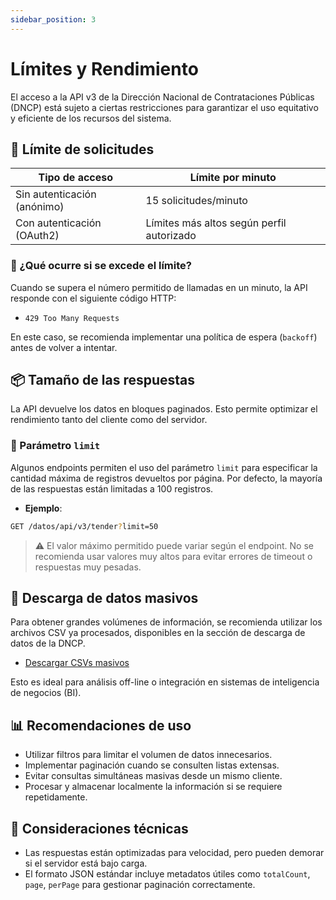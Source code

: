 ```yaml
---
sidebar_position: 3
---
```


# Límites y Rendimiento

El acceso a la API v3 de la Dirección Nacional de Contrataciones Públicas (DNCP) está sujeto a ciertas restricciones para garantizar el uso equitativo y eficiente de los recursos del sistema.

## 🚦 Límite de solicitudes

| Tipo de acceso   | Límite por minuto |
|------------------|-------------------|
| Sin autenticación (anónimo) | 15 solicitudes/minuto |
| Con autenticación (OAuth2)  | Límites más altos según perfil autorizado |

### 🛑 ¿Qué ocurre si se excede el límite?

Cuando se supera el número permitido de llamadas en un minuto, la API responde con el siguiente código HTTP:

- `429 Too Many Requests`

En este caso, se recomienda implementar una política de espera (`backoff`) antes de volver a intentar.

## 📦 Tamaño de las respuestas

La API devuelve los datos en bloques paginados. Esto permite optimizar el rendimiento tanto del cliente como del servidor.

### 🧾 Parámetro `limit`

Algunos endpoints permiten el uso del parámetro `limit` para especificar la cantidad máxima de registros devueltos por página. Por defecto, la mayoría de las respuestas están limitadas a 100 registros.

- **Ejemplo**:

```bash
GET /datos/api/v3/tender?limit=50
```

> ⚠️ El valor máximo permitido puede variar según el endpoint. No se recomienda usar valores muy altos para evitar errores de timeout o respuestas muy pesadas.

## 📄 Descarga de datos masivos

Para obtener grandes volúmenes de información, se recomienda utilizar los archivos CSV ya procesados, disponibles en la sección de descarga de datos de la DNCP.

- [Descargar CSVs masivos](https://www.contrataciones.gov.py/datos/api/v3/doc/)

Esto es ideal para análisis off-line o integración en sistemas de inteligencia de negocios (BI).

## 📊 Recomendaciones de uso

- Utilizar filtros para limitar el volumen de datos innecesarios.
- Implementar paginación cuando se consulten listas extensas.
- Evitar consultas simultáneas masivas desde un mismo cliente.
- Procesar y almacenar localmente la información si se requiere repetidamente.

## 🧠 Consideraciones técnicas

- Las respuestas están optimizadas para velocidad, pero pueden demorar si el servidor está bajo carga.
- El formato JSON estándar incluye metadatos útiles como `totalCount`, `page`, `perPage` para gestionar paginación correctamente.
